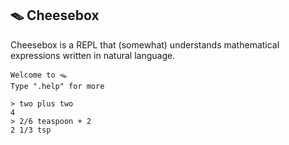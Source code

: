 ## 🪤 Cheesebox

Cheesebox is a REPL that (somewhat) understands mathematical expressions written in natural language.

```
Welcome to 🪤
Type ".help" for more

> two plus two
4
> 2/6 teaspoon + 2
2 1/3 tsp
```
